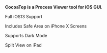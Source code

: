 **CocoaTop is a Process Viewer tool for iOS GUI.**

Full iOS13 Support

Includes Safe Area on iPhone X Screens

Supports Dark Mode

Split View on iPad